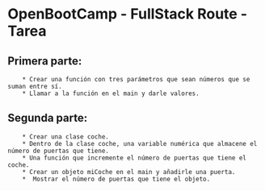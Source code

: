 # OpenBootCamp - FullStack Route - Tarea


## Primera parte:
        * Crear una función con tres parámetros que sean números que se suman entre sí.
        * Llamar a la función en el main y darle valores.
## Segunda parte:
        * Crear una clase coche.
        * Dentro de la clase coche, una variable numérica que almacene el número de puertas que tiene.
        * Una función que incremente el número de puertas que tiene el coche.
        * Crear un objeto miCoche en el main y añadirle una puerta.
        *  Mostrar el número de puertas que tiene el objeto.
